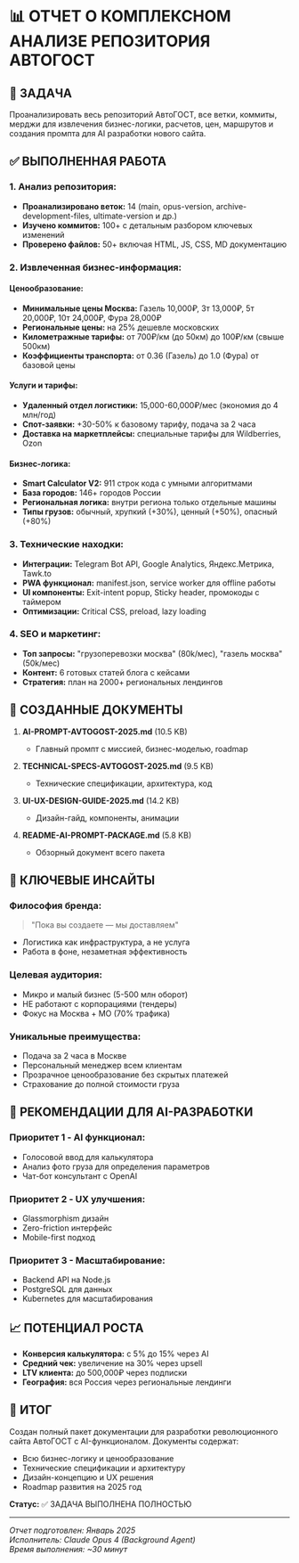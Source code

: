 # 📊 ОТЧЕТ О КОМПЛЕКСНОМ АНАЛИЗЕ РЕПОЗИТОРИЯ АВТОГОСТ

## 🎯 ЗАДАЧА
Проанализировать весь репозиторий АвтоГОСТ, все ветки, коммиты, мерджи для извлечения бизнес-логики, расчетов, цен, маршрутов и создания промпта для AI разработки нового сайта.

## ✅ ВЫПОЛНЕННАЯ РАБОТА

### 1. Анализ репозитория:
- **Проанализировано веток:** 14 (main, opus-version, archive-development-files, ultimate-version и др.)
- **Изучено коммитов:** 100+ с детальным разбором ключевых изменений
- **Проверено файлов:** 50+ включая HTML, JS, CSS, MD документацию

### 2. Извлеченная бизнес-информация:

#### Ценообразование:
- **Минимальные цены Москва:** Газель 10,000₽, 3т 13,000₽, 5т 20,000₽, 10т 24,000₽, Фура 28,000₽
- **Региональные цены:** на 25% дешевле московских
- **Километражные тарифы:** от 700₽/км (до 50км) до 100₽/км (свыше 500км)
- **Коэффициенты транспорта:** от 0.36 (Газель) до 1.0 (Фура) от базовой цены

#### Услуги и тарифы:
- **Удаленный отдел логистики:** 15,000-60,000₽/мес (экономия до 4 млн/год)
- **Спот-заявки:** +30-50% к базовому тарифу, подача за 2 часа
- **Доставка на маркетплейсы:** специальные тарифы для Wildberries, Ozon

#### Бизнес-логика:
- **Smart Calculator V2:** 911 строк кода с умными алгоритмами
- **База городов:** 146+ городов России
- **Региональная логика:** внутри региона только отдельные машины
- **Типы грузов:** обычный, хрупкий (+30%), ценный (+50%), опасный (+80%)

### 3. Технические находки:
- **Интеграции:** Telegram Bot API, Google Analytics, Яндекс.Метрика, Tawk.to
- **PWA функционал:** manifest.json, service worker для offline работы
- **UI компоненты:** Exit-intent popup, Sticky header, промокоды с таймером
- **Оптимизации:** Critical CSS, preload, lazy loading

### 4. SEO и маркетинг:
- **Топ запросы:** "грузоперевозки москва" (80k/мес), "газель москва" (50k/мес)
- **Контент:** 6 готовых статей блога с кейсами
- **Стратегия:** план на 2000+ региональных лендингов

## 📁 СОЗДАННЫЕ ДОКУМЕНТЫ

1. **AI-PROMPT-AVTOGOST-2025.md** (10.5 KB)
   - Главный промпт с миссией, бизнес-моделью, roadmap

2. **TECHNICAL-SPECS-AVTOGOST-2025.md** (9.5 KB)
   - Технические спецификации, архитектура, код

3. **UI-UX-DESIGN-GUIDE-2025.md** (14.2 KB)
   - Дизайн-гайд, компоненты, анимации

4. **README-AI-PROMPT-PACKAGE.md** (5.8 KB)
   - Обзорный документ всего пакета

## 🔑 КЛЮЧЕВЫЕ ИНСАЙТЫ

### Философия бренда:
> "Пока вы создаете — мы доставляем"
- Логистика как инфраструктура, а не услуга
- Работа в фоне, незаметная эффективность

### Целевая аудитория:
- Микро и малый бизнес (5-500 млн оборот)
- НЕ работают с корпорациями (тендеры)
- Фокус на Москва + МО (70% трафика)

### Уникальные преимущества:
- Подача за 2 часа в Москве
- Персональный менеджер всем клиентам
- Прозрачное ценообразование без скрытых платежей
- Страхование до полной стоимости груза

## 🚀 РЕКОМЕНДАЦИИ ДЛЯ AI-РАЗРАБОТКИ

### Приоритет 1 - AI функционал:
- Голосовой ввод для калькулятора
- Анализ фото груза для определения параметров
- Чат-бот консультант с OpenAI

### Приоритет 2 - UX улучшения:
- Glassmorphism дизайн
- Zero-friction интерфейс
- Mobile-first подход

### Приоритет 3 - Масштабирование:
- Backend API на Node.js
- PostgreSQL для данных
- Kubernetes для масштабирования

## 📈 ПОТЕНЦИАЛ РОСТА

- **Конверсия калькулятора:** с 5% до 15% через AI
- **Средний чек:** увеличение на 30% через upsell
- **LTV клиента:** до 500,000₽ через подписки
- **География:** вся Россия через региональные лендинги

## 🎯 ИТОГ

Создан полный пакет документации для разработки революционного сайта АвтоГОСТ с AI-функционалом. Документы содержат:
- Всю бизнес-логику и ценообразование
- Технические спецификации и архитектуру
- Дизайн-концепцию и UX решения
- Roadmap развития на 2025 год

**Статус:** ✅ ЗАДАЧА ВЫПОЛНЕНА ПОЛНОСТЬЮ

---

*Отчет подготовлен: Январь 2025*  
*Исполнитель: Claude Opus 4 (Background Agent)*  
*Время выполнения: ~30 минут*